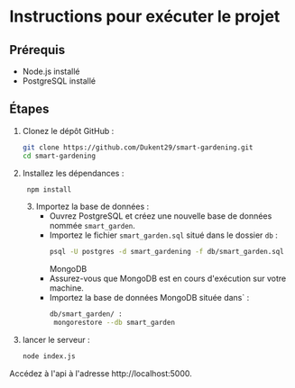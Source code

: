 # Instructions pour exécuter le projet

## Prérequis
- Node.js installé
- PostgreSQL installé

## Étapes
1. Clonez le dépôt GitHub :
   ```bash
   git clone https://github.com/Dukent29/smart-gardening.git
   cd smart-gardening
   
2. Installez les dépendances :
   ```bash
    npm install
    ```
   3. Importez la base de données :
      - Ouvrez PostgreSQL et créez une nouvelle base de données nommée `smart_garden`.
      - Importez le fichier `smart_garden.sql` situé dans le dossier `db` :
        ```bash
        psql -U postgres -d smart_gardening -f db/smart_garden.sql
        ```
        MongoDB
      - Assurez-vous que MongoDB est en cours d'exécution sur votre machine.
      - Importez la base de données MongoDB située dans` :
        ```bash
        db/smart_garden/ :
         mongorestore --db smart_garden
        ```
4. lancer le serveur :
   ```bash
   node index.js
   ```
Accédez à l'api à l'adresse http://localhost:5000.